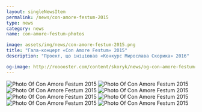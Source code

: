 ```yaml
---
layout: singleNewsItem
permalink: /news/con-amore-festum-2015
type: news
category: news
name: con-amore-festum-photos

image: assets/img/news/con-amore-festum-2015.png
title: "Гала-концерт «Con Amore Festum» 2015"
description: "Проект, що ініціював «Конкурс Мирослава Скорика» 2016"

og-image: http://rooooster.com/content/skoryk/news/og-con-amore-festum-2015.jpg
---
```


<div class="gallery">
  <div class="fotorama">
    <img src="{{ site.baseurl }}/assets/img/gallery/IMG_6374.jpg" alt="Photo Of Con Amore Festum 2015">
    <img src="{{ site.baseurl }}/assets/img/gallery/IMG_6181.jpg" alt="Photo Of Con Amore Festum 2015">
    <img src="{{ site.baseurl }}/assets/img/gallery/IMG_6200.jpg" alt="Photo Of Con Amore Festum 2015">
    <img src="{{ site.baseurl }}/assets/img/gallery/IMG_6215.jpg" alt="Photo Of Con Amore Festum 2015">
    <img src="{{ site.baseurl }}/assets/img/gallery/IMG_6284.jpg" alt="Photo Of Con Amore Festum 2015">
    <img src="{{ site.baseurl }}/assets/img/gallery/IMG_6316.jpg" alt="Photo Of Con Amore Festum 2015">
    <img src="{{ site.baseurl }}/assets/img/gallery/IMG_6329.jpg" alt="Photo Of Con Amore Festum 2015">
    <img src="{{ site.baseurl }}/assets/img/gallery/IMG_6340.jpg" alt="Photo Of Con Amore Festum 2015">
  </div>
</div>
